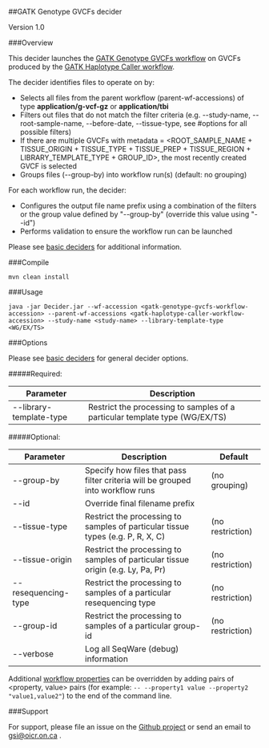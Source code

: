 ##GATK Genotype GVCFs decider

Version 1.0

###Overview

This decider launches the [GATK Genotype GVCFs workflow](../workflow-gatk-genotype-gvcfs) on GVCFs produced by the [GATK Haplotype Caller workflow](../workflow-gatk-haplotype-caller).  

The decider identifies files to operate on by:

* Selects all files from the parent workflow (parent-wf-accessions) of type **application/g-vcf-gz** or **application/tbi**
* Filters out files that do not match the filter criteria (e.g. --study-name, --root-sample-name, --before-date, --tissue-type, see #options for all possible filters)
* If there are multiple GVCFs with metadata = <ROOT_SAMPLE_NAME + TISSUE_ORIGIN + TISSUE_TYPE + TISSUE_PREP + TISSUE_REGION + LIBRARY_TEMPLATE_TYPE + GROUP_ID>, the most recently created GVCF is selected
* Groups files (--group-by) into workflow run(s) (default: no grouping)

For each workflow run, the decider:

* Configures the output file name prefix using a combination of the filters or the group value defined by "--group-by" (override this value using "--id")
* Performs validation to ensure the workflow run can be launched

Please see [basic deciders](https://seqware.github.io/docs/6-pipeline/basic_deciders) for additional information.

###Compile

```
mvn clean install
```

###Usage

```
java -jar Decider.jar --wf-accession <gatk-genotype-gvcfs-workflow-accession> --parent-wf-accessions <gatk-haplotype-caller-workflow-accession> --study-name <study-name> --library-template-type <WG/EX/TS>
```

###Options

Please see [basic deciders](http://seqware.github.io/docs/17-plugins/#basicdecider) for general decider options.

#####Required:

Parameter | Description
---|---
--library-template-type | Restrict the processing to samples of a particular template type (WG/EX/TS)

#####Optional:

Parameter | Description | Default
---|---|---
--group-by | Specify how files that pass filter criteria will be grouped into workflow runs | (no grouping)
--id | Override final filename prefix |
--tissue-type | Restrict the processing to samples of particular tissue types (e.g. P, R, X, C) | (no restriction)
--tissue-origin | Restrict the processing to samples of particular tissue origin (e.g. Ly, Pa, Pr) | (no restriction)
--resequencing-type | Restrict the processing to samples of a particular resequencing type | (no restriction)
--group-id | Restrict the processing to samples of a particular group-id | (no restriction)
--verbose | Log all SeqWare (debug) information |

Additional [workflow properties](../workflow-gatk-genotype-gvcfs/README.md#options) can be overridden by adding pairs of <property, value> pairs (for example: `-- --property1 value --property2 "value1,value2"`) to the end of the command line.

###Support

For support, please file an issue on the [Github project](https://github.com/oicr-gsi) or send an email to gsi@oicr.on.ca .
